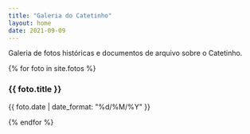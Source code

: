 ```yaml
---
title: "Galeria do Catetinho"
layout: home
date: 2021-09-09
---
```


Galeria de fotos históricas e documentos de arquivo sobre o Catetinho.

{% for foto in site.fotos %}
  <h3>{{ foto.title }}</h3>
  <p>{{ foto.date | date_format: "%d/%M/%Y" }} </p>
{% endfor %}

